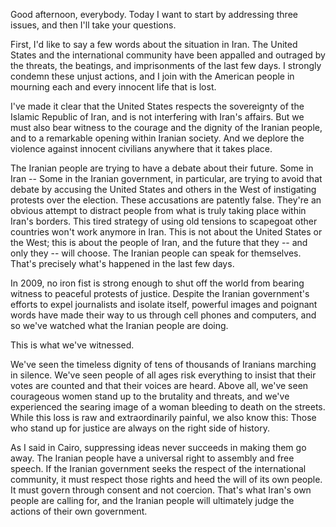Good afternoon, everybody. Today I want to start by addressing three issues, and then I'll take your questions.  

     

First, I'd like to say a few words about the situation in Iran. The United States and the international community have been appalled and outraged by the threats, the beatings, and imprisonments of the last few days. I strongly condemn these unjust actions, and I join with the American people in mourning each and every innocent life that is lost.



I've made it clear that the United States respects the sovereignty of the Islamic Republic of Iran, and is not interfering with Iran's affairs. But we must also bear witness to the courage and the dignity of the Iranian people, and to a remarkable opening within Iranian society. And we deplore the violence against innocent civilians anywhere that it takes place.



The Iranian people are trying to have a debate about their future. Some in Iran -- Some in the Iranian government, in particular, are trying to avoid that debate by accusing the United States and others in the West of instigating protests over the election. These accusations are patently false. They're an obvious attempt to distract people from what is truly taking place within Iran's borders. This tired strategy of using old tensions to scapegoat other countries won't work anymore in Iran. This is not about the United States or the West; this is about the people of Iran, and the future that they -- and only they -- will choose. The Iranian people can speak for themselves. That's precisely what's happened in the last few days.



In 2009, no iron fist is strong enough to shut off the world from bearing witness to peaceful protests of justice. Despite the Iranian government's efforts to expel journalists and isolate itself, powerful images and poignant words have made their way to us through cell phones and computers, and so we've watched what the Iranian people are doing.



This is what we've witnessed.



We've seen the timeless dignity of tens of thousands of Iranians marching in silence. We've seen people of all ages risk everything to insist that their votes are counted and that their voices are heard. Above all, we've seen courageous women stand up to the brutality and threats, and we've experienced the searing image of a woman bleeding to death on the streets. While this loss is raw and extraordinarily painful, we also know this: Those who stand up for justice are always on the right side of history.



As I said in Cairo, suppressing ideas never succeeds in making them go away. The Iranian people have a universal right to assembly and free speech. If the Iranian government seeks the respect of the international community, it must respect those rights and heed the will of its own people. It must govern through consent and not coercion. That's what Iran's own people are calling for, and the Iranian people will ultimately judge the actions of their own government.





